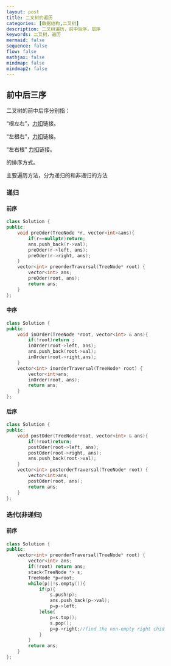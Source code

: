 ```yaml
---
layout: post
title: 二叉树的遍历
categories: [数据结构,二叉树]
description: 二叉树遍历，前中后序，层序
keywords: 二叉树，遍历
mermaid: false
sequence: false
flow: false
mathjax: false
mindmap: false
mindmap2: false
---
```


## 前中后三序

二叉树的前中后序分别指：

“根左右”，[力扣](https://leetcode.cn/problems/binary-tree-preorder-traversal/description/)链接。

“左根右”，[力扣](https://leetcode.cn/problems/binary-tree-inorder-traversal/submissions/540486845/)链接。

“左右根” [力扣](https://leetcode.cn/problems/binary-tree-postorder-traversal/submissions/540488098/)链接。

的排序方式。

主要遍历方法，分为递归的和非递归的方法

### 递归

#### 前序
```cpp
class Solution {
public:
    void preOder(TreeNode *r, vector<int>&ans){
        if(r==nullptr)return;
        ans.push_back(r->val);
        preOder(r->left, ans);
        preOder(r->right, ans);
    }
    vector<int> preorderTraversal(TreeNode* root) {
        vector<int> ans;
        preOder(root, ans);
        return ans;
    }
};
```

#### 中序

```cpp
class Solution {
public:
    void inOrder(TreeNode *root, vector<int> & ans){
        if(!root)return ;
        inOrder(root->left, ans);
        ans.push_back(root->val);
        inOrder(root->right,ans);
    }
    vector<int> inorderTraversal(TreeNode* root) {
        vector<int>ans;
        inOrder(root, ans);
        return ans;
    }
};
```

#### 后序

```cpp
class Solution {
public:
    void postOder(TreeNode*root, vector<int> & ans){
        if(!root)return;
        postOder(root->left, ans);
        postOder(root->right, ans);
        ans.push_back(root->val);
    }
    vector<int> postorderTraversal(TreeNode* root) {
        vector<int>ans;
        postOder(root, ans);
        return ans;
    }
};
```

### 迭代(非递归)

#### 前序
```cpp
class Solution {
public:
    vector<int> preorderTraversal(TreeNode* root) {
        vector<int> ans;
        if(!root) return ans;
        stack<TreeNode *> s;
        TreeNode *p=root;
        while(p||!s.empty()){
            if(p){
                s.push(p);
                ans.push_back(p->val);
                p=p->left;
            }else{
                p=s.top();
                s.pop();
                p=p->right;//find the non-empty right chid
            }
        }
        return ans;
    }
};
```

